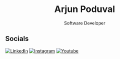 <h1 align="center">Arjun Poduval</h1>

<p align="center">
Software Developer
</p>

## Socials
[![LinkedIn](https://img.shields.io/badge/-LinkedIn-0077B5?style=for-the-badge&logo=linkedin&logoColor=white)](https://www.linkedin.com/in/arjun-poduval/)
[![Instagram](https://img.shields.io/badge/Instagram-E4405F?style=for-the-badge&logo=instagram&logoColor=white)](https://www.instagram.com/ar7unnn/)
[![Youtube](https://img.shields.io/badge/YouTube-FF0000?style=for-the-badge&logo=youtube&logoColor=white)](https://www.youtube.com/@a7neditz/)

